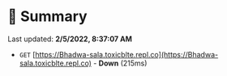 # 📖 Summary
Last updated: **2/5/2022, 8:37:07 AM**

- `GET` [https://Bhadwa-sala.toxicblte.repl.co](https://Bhadwa-sala.toxicblte.repl.co) - **Down** (215ms)
